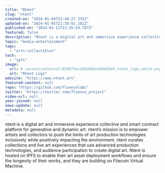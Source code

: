 ```yaml
---
title: "Ntent"
slug: "ntent"
created-on: "2024-01-04T22:40:27.335Z"
updated-on: "2024-01-05T21:38:02.182Z"
published-on: "2024-01-11T13:26:59.787Z"
featured: false
description: "Ntent is a digital art and immersive experience collective and smart contract platform for generative and dynamic art."
topic: "media-entertainment"
tags:
  - "arts-collectibles"
tech:
  - "ipfs"
image:
  url: # /assets/external/659873ecd5b28bbed5b03be9_ntent_logo_white.png
  alt: "Ntent Logo"
website: "https://www.ntent.art"
featured-content: null
repo: "https://github.com/fluencelabs"
twitter: "https://twitter.com/fluence_project"
video-url: null
year-joined: null
news-update: null
metadata: null
---
```


ntent is a digital art and immersive experience collective and smart contract platform for generative and dynamic art. ntent’s mission is to empower artists and collectors to push the limits of art production technologies inclusively while positively impacting the environment. ntent curates collections and live art experiences that use advanced production technologies, and audience participation to create digital art. Ntent is hosted on IPFS to enable their art asset deployment workflows and ensure the longevity of their works, and they are building on Filecoin Virtual Machine.
